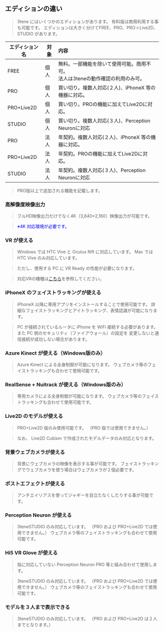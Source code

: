 ## エディションの違い

>3tene にはいくつかのエディションがあります。
>有料版は商用利用する事も可能です。
>エディションは大きく分けてFREE、PRO、PRO＋Live2D、STUDIO があります。

|エディション名|対象|内容|
|---|---|:---|
|FREE|個人|無料。一部機能を除いて使用可能。商用不可。<BR>法人は3teneの動作確認の利用のみ可。|
|PRO|個人|買い切り。複数人対応(２人)、iPhoneX 等の機器に対応。|
|PRO+Live2D|個人|買い切り。PROの機能に加えてLive2Dに対応。|
|STUDIO|個人|買い切り。複数人対応(３人)、Perception Neuronに対応|
|PRO|法人|年契約。複数人対応(２人)、iPhoneX 等の機器に対応。|
|PRO+Live2D|法人|年契約。PROの機能に加えてLive2Dに対応。|
|STUDIO|法人|年契約。複数人対応(３人)、Perception Neuronに対応|


>PRO版以上で追加される機能を記載します。


### 高解像度映像出力

> フルHD映像出力だけでなく4K（3,840×2,160）映像出力が可能です。

><font color="Blue">※4K 対応環境が必要です。</font>


### VR が使える

>Windows では HTC Vive と Oculus Rift に対応しています。
>Mac では HTC Vive のみ対応しています。

>ただし、使用する PC に VR Ready の性能が必要になります。

>対応VRの機種は[こちら](#equipment.md)を参照してください。


### iPhoneX のフェイストラッキングが使える

>iPhoneX 以降に専用アプリをインストールすることで使用可能です。
>詳細なフェイストラッキングとアイトラッキング、表情認識が可能になります。

>PC が接続されているルータに iPhone を WiFi 接続する必要があります。
>また PC 側のセキュリティ（ファイアウォール）の設定を
>変更しないと通信接続が成功しない場合があります。


### Azure Kinect が使える（Windows版のみ）

>Azure Kinect による全身制御が可能になります。
>ウェブカメラ等のフェイストラッキングも合わせて使用可能です。


### RealSense + Nuitrack が使える（Windows版のみ）

>専用カメラによる全身制御が可能になります。
>ウェブカメラ等のフェイストラッキングも合わせて使用可能です。


### Live2D のモデルが使える

>PRO+Live2D 版のみ使用可能です。
>（PRO 版では使用できません。）

>なお、 Live2D Cubism で作成されたモデルデータのみ対応となります。


### 背景ウェブカメラが使える

>背景にウェブカメラの映像を表示する事が可能です。
>フェイストラッキングでウェブカメラを使う場合はウェブカメラが２個必要です。


### ポストエフェクトが使える

>アンチエイリアスを使ってジャギーを目立たなくしたりする事が可能です。


### Perception Neuron が使える

>3teneSTUDIO のみ対応しています。
>（PRO および PRO+Live2D では使用できません。）
>ウェブカメラ等のフェイストラッキングも合わせて使用可能です。


### Hi5 VR Glove が使える

>指に対応していない Perception Neuron PRO 等と組み合わせて使用します。

>3teneSTUDIO のみ対応しています。
>（PRO および PRO+Live2D では使用できません。）
>ウェブカメラ等のフェイストラッキングも合わせて使用可能です。


### モデルを３人まで表示できる

>3teneSTUDIO のみ対応しています。
>（PRO および PRO+Live2D は２人までとなります。）



